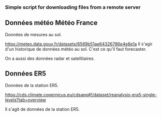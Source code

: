 ### Simple script for downloading files from a remote server

## Données météo Météo France

Données de mesures au sol.

https://meteo.data.gouv.fr/datasets/6569b51ae64326786e4e8e1a
Il s'agir d'un historique de données météo au sol. C'est ce qu'il faut forecaster.

On a aussi des données radar et satellitaires.

## Données ER5

Données de la station ER5.

https://cds.climate.copernicus.eu/cdsapp#!/dataset/reanalysis-era5-single-levels?tab=overview

Il s'agit de données de la station ER5.

